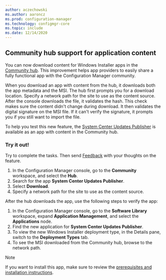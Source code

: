 ```yaml
---
author: aczechowski
ms.author: aaroncz
ms.prod: configuration-manager
ms.technology: configmgr-core
ms.topic: include
ms.date: 12/14/2020
---
```


## <a name="bkmk_hubapp"></a> Community hub support for application content

<!--7983035-->

You can now download content for Windows Installer apps in the [Community hub](../../../../servers/manage/community-hub.md). This improvement helps app providers to easily share a fully functional app with the Configuration Manager community.

When you download an app with content from the hub, it downloads both the app metadata and the MSI. The hub first prompts you for a download location. Specify a network path for the site to use as the content source. After the console downloads the file, it validates the hash. This check makes sure the content didn't change during download. It then validates the digital signature on the MSI file. If it can't verify the signature, it prompts you if you still want to import the file.

To help you test this new feature, the [System Center Updates Publisher](../../../../../sum/tools/updates-publisher.md) is available as an app with content in the Community hub.

### Try it out!

Try to complete the tasks. Then send [Feedback](../../../../understand/product-feedback.md) with your thoughts on the feature.

1. In the Configuration Manager console, go to the **Community** workspace, and select the **Hub**.
1. Search for the app **System Center Updates Publisher**.
1. Select **Download**.
1. Specify a network path for the site to use as the content source.

After the hub downloads the app, use the following steps to verify the app:

1. In the Configuration Manager console, go to the **Software Library** workspace, expand **Application Management**, and select the **Applications** node.
1. Find the new application for **System Center Updates Publisher**.
1. To view the new Windows Installer deployment type, in the Details pane, switch to the **Deployment Types** tab.
1. To see the MSI downloaded from the Community hub, browse to the network path.

> [!NOTE]
> If you want to install this app, make sure to review the [prerequisites and installation instructions](../../../../../sum/tools/install-updates-publisher.md).
